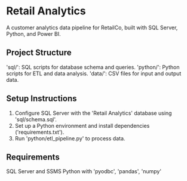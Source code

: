 # Retail Analytics

A customer analytics data pipeline for RetailCo, built with SQL Server, Python, and Power BI.

## Project Structure
'sql/': SQL scripts for database schema and queries.
'python/': Python scripts for ETL and data analysis.
'data/': CSV files for input and output data.


## Setup Instructions
1. Configure SQL Server with the 'Retail Analytics' database using 'sql/schema.sql'.
2. Set up a Python environment and install dependencies ('requirements.txt').
3. Run 'python/etl_pipeline.py' to process data.


## Requirements
SQL Server and SSMS
Python with 'pyodbc', 'pandas', 'numpy'
